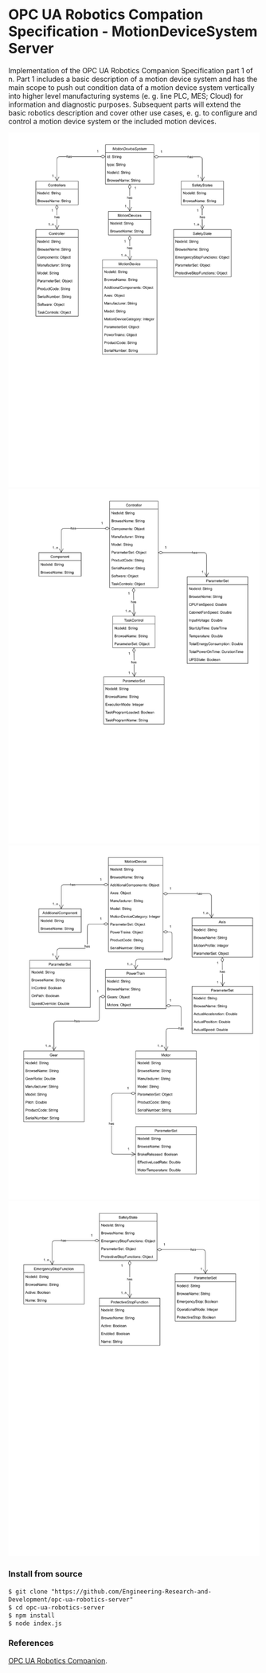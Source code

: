 # OPC UA Robotics Compation Specification - MotionDeviceSystem Server
Implementation of the OPC UA Robotics Companion Specification part 1 of n.
Part 1 includes a basic description of a motion device system and has the main scope to push out condition data of a motion device system vertically into higher level manufacturing systems (e. g. line PLC, MES; Cloud) for information and diagnostic purposes. Subsequent parts will extend the basic robotics description and cover other use cases, e. g. to configure and control a motion device system or the included motion devices.

![MotionDeviceSystem Schema](https://github.com/Engineering-Research-and-Development/opc-ua-robotics-server/blob/main/docs/img/schema-1.jpg)
![MotionDeviceSystem Schema](https://github.com/Engineering-Research-and-Development/opc-ua-robotics-server/blob/main/docs/img/schema-2.jpg)
![MotionDeviceSystem Schema](https://github.com/Engineering-Research-and-Development/opc-ua-robotics-server/blob/main/docs/img/schema-3.jpg)
![MotionDeviceSystem Schema](https://github.com/Engineering-Research-and-Development/opc-ua-robotics-server/blob/main/docs/img/schema-4.jpg)


### Install from source

    $ git clone "https://github.com/Engineering-Research-and-Development/opc-ua-robotics-server"
    $ cd opc-ua-robotics-server
    $ npm install
    $ node index.js


### References

[OPC UA Robotics Companion](https://opcfoundation.org/markets-collaboration/robotics/).
